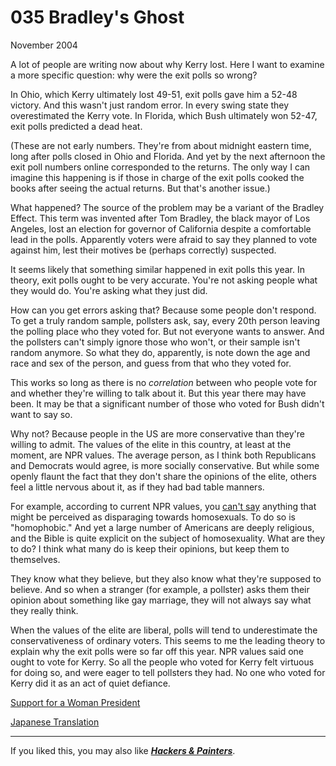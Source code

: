 # 035 Bradley's Ghost

[](https://sep.yimg.com/ca/I/paulgraham_2202_9176272)   
  
 
  
 
  
 November 2004   
  
 A lot of people are writing now about why Kerry lost. Here I want to examine a more specific question: why were the exit polls so wrong?   
  
 In Ohio, which Kerry ultimately lost 49-51, exit polls gave him a 52-48 victory. And this wasn't just random error. In every swing state they overestimated the Kerry vote. In Florida, which Bush ultimately won 52-47, exit polls predicted a dead heat.   
  
 (These are not early numbers. They're from about midnight eastern time, long after polls closed in Ohio and Florida. And yet by the next afternoon the exit poll numbers online corresponded to the returns. The only way I can imagine this happening is if those in charge of the exit polls cooked the books after seeing the actual returns. But that's another issue.)   
  
 What happened? The source of the problem may be a variant of the Bradley Effect. This term was invented after Tom Bradley, the black mayor of Los Angeles, lost an election for governor of California despite a comfortable lead in the polls. Apparently voters were afraid to say they planned to vote against him, lest their motives be (perhaps correctly) suspected.   
  
 It seems likely that something similar happened in exit polls this year. In theory, exit polls ought to be very accurate. You're not asking people what they would do. You're asking what they just did.   
  
 How can you get errors asking that? Because some people don't respond. To get a truly random sample, pollsters ask, say, every 20th person leaving the polling place who they voted for. But not everyone wants to answer. And the pollsters can't simply ignore those who won't, or their sample isn't random anymore. So what they do, apparently, is note down the age and race and sex of the person, and guess from that who they voted for.   
  
 This works so long as there is no _correlation_ between who people vote for and whether they're willing to talk about it. But this year there may have been. It may be that a significant number of those who voted for Bush didn't want to say so.   
  
 Why not? Because people in the US are more conservative than they're willing to admit. The values of the elite in this country, at least at the moment, are NPR values. The average person, as I think both Republicans and Democrats would agree, is more socially conservative. But while some openly flaunt the fact that they don't share the opinions of the elite, others feel a little nervous about it, as if they had bad table manners.   
  
 For example, according to current NPR values, you [can't say](say.html) anything that might be perceived as disparaging towards homosexuals. To do so is "homophobic." And yet a large number of Americans are deeply religious, and the Bible is quite explicit on the subject of homosexuality. What are they to do? I think what many do is keep their opinions, but keep them to themselves.   
  
 They know what they believe, but they also know what they're supposed to believe. And so when a stranger (for example, a pollster) asks them their opinion about something like gay marriage, they will not always say what they really think.   
  
 When the values of the elite are liberal, polls will tend to underestimate the conservativeness of ordinary voters. This seems to me the leading theory to explain why the exit polls were so far off this year. NPR values said one ought to vote for Kerry. So all the people who voted for Kerry felt virtuous for doing so, and were eager to tell pollsters they had. No one who voted for Kerry did it as an act of quiet defiance.   
  
 
  
 
  
 
  
 
  
 
  
 
  
 [Support for a Woman President](http://www.rasmussenreports.com/2005/Woman%20President.htm)   
  
 [Japanese Translation](http://d.hatena.ne.jp/lionfan/20070127)   
  
 
  
 
  
 
  
 
  
 

 
* * *
 

 If you liked this, you may also like [**_Hackers & Painters_**](http://www.amazon.com/gp/product/0596006624).   

 

